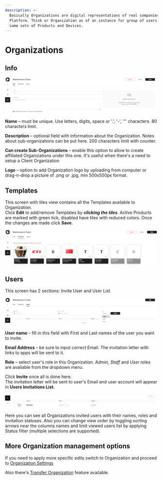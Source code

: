 ```yaml
---
description: >-
  Basically Organizations are digital representations of real companies on Blynk
  Platform. Think or Organization as of an instance for group of users who use
  same sets of Products and Devices.
---
```


# Organizations

## Info

![](../.gitbook/assets/org_info.png)

**Name** – must be unique. Use letters, digits, space or '.', '-', ''' characters. 80 characters limit.

**Description**  – optional field with information about the Organization. Notes about sub-organizations can be put here. 200 characters limit with counter.

**Can create Sub-Organizations** – enable this option to allow to create affiliated Organizations under this one. It's useful when there's a need to setup a Client Organization  
  
**Logo** – option to add Organization logo by uploading from computer or drag-n-drop a picture of .png or .jpg, min 500x500px format.

## Templates

This screen with tiles view contains all the Templates available to Organization.  
Click **Edit** to add/remove Templates by _**clicking the tiles**_. Active Products are marked with green tick, disabled have tiles with reduced colors. Once the changes are made click **Save**.

![](../.gitbook/assets/prod_tiles.png)

## Users

This screen has 2 sections: Invite User and User List

![](../.gitbook/assets/inv_user.png)

**User name** – fill in this field with First and Last names of the user you want to invite.

**Email Address** – be sure to input correct Email. The invitation letter with links to apps will be sent to it.  

**Role** – select user's role in this Organization. _Admin, Staff_ and _User_ roles are available from the dropdown menu. 

Click **Invite** once all is done here.   
The invitation letter will be sent to user's Email and user account will appear in **Users Invitations List.**

![](../.gitbook/assets/org_usr_list.png)

Here you can see all Organizations invited users with their names, roles and invitation statuses. Also you can change view order by toggling sorting arrows near the columns names and limit viewed users list by applying Status filter \(multiple selections are supported\).

## More Organization management options

If you need to apply more specific edits switch to Organization and proceed to [Organization Settings](settings/organization-settings/)

Also there's [Transfer Organization](search/organizations/transfer-organization.md) feature available.

